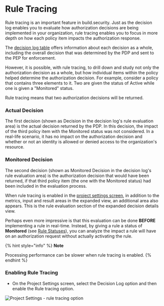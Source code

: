 # Rule Tracing

Rule tracing is an important feature in build.security. Just as the decision log enables you to evaluate how authorization decisions are being implemented in your organization, rule tracing enables you to focus in more depth on how each policy item impacts the authorization response.

The [decision log table](https://docs.build.security/docs/decision-log) offers information about each decision as a whole, including the overall decision that was determined by the PDP and sent to the PEP for enforcement.

However, it is possible, with rule tracing, to drill down and study not only the authorization decision as a whole, but how individual items within the policy helped determine the authorization decision. For example, consider a policy that contains three elements to it. Two are given the status of Active while one is given a "Monitored" status.

Rule tracing means that two authorization decisions will be returned.

### Actual Decision

The first decision \(shown as Decision in the decision log's rule evaluation area\) is the actual decision returned by the PDP. In this decision, the impact of the third policy item with the Monitored status was not considered. In a real-life scenario, it has no impact on the authorization decision and whether or not an identity is allowed or denied access to the organization's resource.

### Monitored Decision

The second decision \(shown as Monitored Decision in the decision log's rule evaluation area\) is the authorization decision that would have been returned, if that third policy item \(the one with the Monitored status\) had been included in the evaluation process.

When rule tracing is enabled in the [project settings screen](https://docs.build.security/docs/pdp-settings), in addition to the metrics, input and result areas in the expanded view, an additional area also appears. This is the rule evaluation section of the expanded decision details view.

Perhaps even more impressive is that this evaluation can be done **BEFORE** implementing a rule in real-time. Instead, by giving a rule a status of **Monitored** \(see [Rule Statuses](https://docs.build.security/docs/rule-statuses-and-versions)\), you can analyze the impact a rule will have on an authorization request without actually activating the rule.

{% hint style="info" %}
**Note**

Processing performance can be slower when rule tracing is enabled.
{% endhint %}

### Enabling Rule Tracing

* On the Project Settings screen, select the Decision Log option and then enable the Rule tracing option.

![Project Settings - rule tracing option](https://files.readme.io/27acc98-ruletracingprojsettings.PNG)



